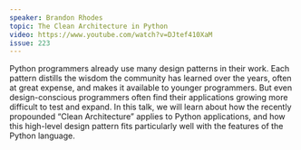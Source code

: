 ```yaml
---
speaker: Brandon Rhodes
topic: The Clean Architecture in Python
video: https://www.youtube.com/watch?v=DJtef410XaM
issue: 223
---
```


Python programmers already use many design patterns in their work. Each pattern distills the wisdom the community has learned over the years, often at great expense, and makes it available to younger programmers. But even design-conscious programmers often find their applications growing more difficult to test and expand. In this talk, we will learn about how the recently propounded “Clean Architecture” applies to Python applications, and how this high-level design pattern fits particularly well with the features of the Python language.

